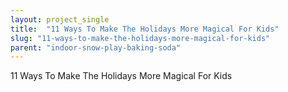 ```yaml
---
layout: project_single
title:  "11 Ways To Make The Holidays More Magical For Kids"
slug: "11-ways-to-make-the-holidays-more-magical-for-kids"
parent: "indoor-snow-play-baking-soda"
---
```

11 Ways To Make The Holidays More Magical For Kids